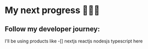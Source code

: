 # My next progress 🙏🙏🙏
## Follow my developer journey: 

I'll be using products like 
-[] nextjs
reactjs nodesjs typescript here
